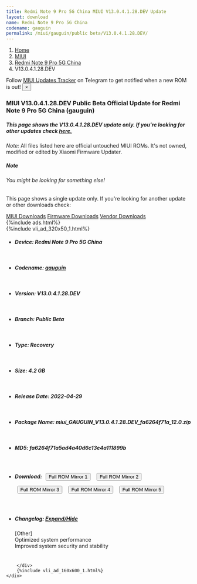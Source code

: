 ```yaml
---
title: Redmi Note 9 Pro 5G China MIUI V13.0.4.1.28.DEV Update
layout: download
name: Redmi Note 9 Pro 5G China
codename: gauguin
permalink: /miui/gauguin/public beta/V13.0.4.1.28.DEV/
---
```

<nav aria-label="breadcrumb">
    <ol class="breadcrumb">
        <li class="breadcrumb-item"><a href="/">Home</a></li>
        <li class="breadcrumb-item"><a href="/miui/">MIUI</a></li>
        <li class="breadcrumb-item"><a href="/miui/gauguin/">Redmi Note 9 Pro 5G China</a></li>
        <li class="breadcrumb-item active" aria-current="page">V13.0.4.1.28.DEV</li>
    </ol>
</nav>
<div class="alert alert-primary alert-dismissible fade show" role="alert">
    Follow <a href="https://t.me/MIUIUpdatesTracker" class="alert-link">MIUI Updates Tracker</a> on Telegram to get
    notified when a new ROM is out!
    <button type="button" class="close" data-dismiss="alert" aria-label="Close">
        <span aria-hidden="true">&times;</span>
    </button>
</div>
<div class="col-12 mx-auto">
    <h3 class="title bg-light p-2 rounded">MIUI V13.0.4.1.28.DEV Public Beta Official Update for Redmi Note 9 Pro 5G China (gauguin)</h3>
    <h5>This page shows the V13.0.4.1.28.DEV update only. If you're looking for other updates check
        <a href="/miui/gauguin/">here.</a></h5>
    <p><i>Note: </i>All files listed here are official untouched MIUI ROMs.
        It's not owned, modified or edited by Xiaomi Firmware Updater.</p>
    <div class="card">
        <div class="card-body">
            <h5 class="card-title">Note</h5>
            <h6 class="card-subtitle mb-2 text-muted">You might be looking for something else!</h6>
            <p class="card-text">This page shows a single update only.
                If you're looking for another update or other downloads check:</p>
            <a href="/miui/" class="card-link">MIUI Downloads</a>
            <a href="/firmware/" class="card-link">Firmware Downloads</a>
            <a href="/vendor/" class="card-link">Vendor Downloads</a>
        </div>
    </div>
    {%include ads.html%}
    <div class="row justify-content-center">
        <div class="col-10" id="downloads">
                    <div class="card card-body">
            {%include vli_ad_320x50_1.html%}
            <ul class="list-unstyled">
                <li style="padding-bottom: 10px;">
                    <h5><b>Device: </b>Redmi Note 9 Pro 5G China</h5>
                </li>
                <li style="padding-bottom: 10px;">
                    <h5><b>Codename: </b> <a href="/miui/gauguin/" target="_blank">gauguin</a> </h5>
                </li>
                <li style="padding-bottom: 10px;">
                    <h5><b>Version: </b>V13.0.4.1.28.DEV</h5>
                </li>
                <li style="padding-bottom: 10px;">
                    <h5><b>Branch: </b>Public Beta</h5>
                </li>
                <li style="padding-bottom: 10px;">
                    <h5><b>Type: </b>Recovery</h5>
                </li>
                <li style="padding-bottom: 10px;">
                    <h5><b>Size: </b>4.2 GB</h5>
                </li>
                <li style="padding-bottom: 10px;">
                    <h5><b>Release Date: </b>2022-04-29</h5>
                </li>
                <li style="padding-bottom: 10px;">
                    <h5><b>Package Name: </b><span id="filename" class="text-dark">miui_GAUGUIN_V13.0.4.1.28.DEV_fa6264f71a_12.0.zip</span></h5>
                </li>
                <li style="padding-bottom: 10px;">
                    <h5><b>MD5: </b><span id="md5" class="text-muted">fa6264f71a5ad4a40d6c13e4a111899b</span></h5>
                </li>
                <li style="padding-bottom: 10px;">
                    <h5><b>Download: </b> <button type="button" id="download" class="btn btn-primary" style="margin: 7px;" onclick="window.open('https://cdn-ota.azureedge.net/V13.0.4.1.28.DEV/miui_GAUGUIN_V13.0.4.1.28.DEV_fa6264f71a_12.0.zip', '_blank');"><i class="fa fa-download"></i> Full ROM Mirror 1</button> <button type="button" id="download" class="btn btn-primary" style="margin: 7px;" onclick="window.open('https://cdnorg.d.miui.com/V13.0.4.1.28.DEV/miui_GAUGUIN_V13.0.4.1.28.DEV_fa6264f71a_12.0.zip', '_blank');"><i class="fa fa-download"></i> Full ROM Mirror 2</button> <button type="button" id="download" class="btn btn-primary" style="margin: 7px;" onclick="window.open('https://bn.d.miui.com/V13.0.4.1.28.DEV/miui_GAUGUIN_V13.0.4.1.28.DEV_fa6264f71a_12.0.zip', '_blank');"><i class="fa fa-download"></i> Full ROM Mirror 3</button> <button type="button" id="download" class="btn btn-primary" style="margin: 7px;" onclick="window.open('https://bigota.d.miui.com/V13.0.4.1.28.DEV/miui_GAUGUIN_V13.0.4.1.28.DEV_fa6264f71a_12.0.zip', '_blank');"><i class="fa fa-download"></i> Full ROM Mirror 4</button> <button type="button" id="download" class="btn btn-primary" style="margin: 7px;" onclick="window.open('https://hugeota.d.miui.com/V13.0.4.1.28.DEV/miui_GAUGUIN_V13.0.4.1.28.DEV_fa6264f71a_12.0.zip', '_blank');"><i class="fa fa-download"></i> Full ROM Mirror 5</button></h5>
                </li>
                <li style="padding-bottom: 10px;">
                    <h5><b>Changelog: </b><a href="#gauguin_1_changelog" data-toggle="collapse" role="button"
                            aria-expanded="false" aria-controls="gauguin_1_changelog"> <i class="fa fa-arrow-down"
                                aria-hidden="true"></i> Expand/Hide</a></h5>
                    <div class="collapse" id="gauguin_1_changelog">
                        <p id="changelog_text">[Other]<br>Optimized system performance<br>Improved system security and stability</p>
                    </div>
                </li>
            </ul>
        </div>

        </div>
        {%include vli_ad_160x600_1.html%}
    </div>
</div>
